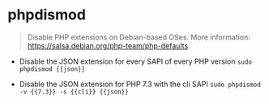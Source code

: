 # phpdismod
> Disable PHP extensions on Debian-based OSes.
> More information: <https://salsa.debian.org/php-team/php-defaults>.

- Disable the JSON extension for every SAPI of every PHP version
`sudo phpdismod {{json}}`

- Disable the JSON extension for PHP 7.3 with the cli SAPI
`sudo phpdismod -v {{7.3}} -s {{cli}} {{json}}`
